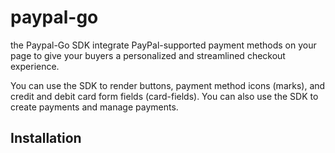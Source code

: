 # paypal-go

the Paypal-Go SDK integrate PayPal-supported payment methods on your page to give your buyers a personalized and streamlined checkout experience.

You can use the SDK to render buttons, payment method icons (marks), and credit and debit card form fields (card-fields). You can also use the SDK to create payments and manage payments.

## Installation

